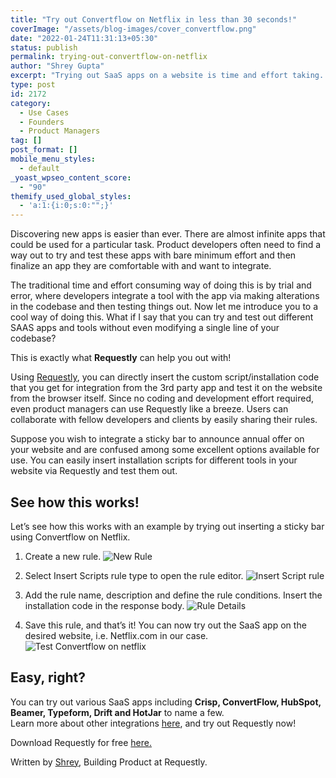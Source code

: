 ```yaml
---
title: "Try out Convertflow on Netflix in less than 30 seconds!"
coverImage: "/assets/blog-images/cover_convertflow.png"
date: "2022-01-24T11:31:13+05:30"
status: publish
permalink: trying-out-convertflow-on-netflix
author: "Shrey Gupta"
excerpt: "Trying out SaaS apps on a website is time and effort taking. Here is how Requestly comes to rescue!"
type: post
id: 2172
category:
  - Use Cases
  - Founders
  - Product Managers
tag: []
post_format: []
mobile_menu_styles:
  - default
_yoast_wpseo_content_score:
  - "90"
themify_used_global_styles:
  - 'a:1:{i:0;s:0:"";}'
---
```


<span class="markdownData">

<span class="tableOfContent">

</span>
<span class="content">

Discovering new apps is easier than ever. There are almost infinite apps that could be used for a particular task. Product developers often need to find a way out to try and test these apps with bare minimum effort and then finalize an app they are comfortable with and want to integrate.

The traditional time and effort consuming way of doing this is by trial and error, where developers integrate a tool with the app via making alterations in the codebase and then testing things out. Now let me introduce you to a cool way of doing this. What if I say that you can try and test out different SAAS apps and tools without even modifying a single line of your codebase?

This is exactly what **Requestly** can help you out with!

Using [Requestly](https://requestly.io/), you can directly insert the custom script/installation code that you get for integration from the 3rd party app and test it on the website from the browser itself. Since no coding and development effort required, even product managers can use Requestly like a breeze. Users can collaborate with fellow developers and clients by easily sharing their rules.

Suppose you wish to integrate a sticky bar to announce annual offer on your website and are confused among some excellent options available for use. You can easily insert installation scripts for different tools in your website via Requestly and test them out.

## See how this works!

Let’s see how this works with an example by trying out inserting a sticky bar using Convertflow on Netflix.

1.  Create a new rule.
    ![New Rule](/assets/blog-images/new_rule.png)

2.  Select Insert Scripts rule type to open the rule editor.
    ![Insert Script rule](/assets/blog-images/insert_script.png)

3.  Add the rule name, description and define the rule conditions. Insert the installation code in the response body.
    ![Rule Details](/assets/blog-images/trying_convertflow_snippet.png)

4.  Save this rule, and that’s it!
    You can now try out the SaaS app on the desired website, i.e. Netflix.com in our case.
    ![Test Convertflow on netflix](/assets/blog-images/convertflow_on_netflix.png)

## Easy, right?

You can try out various SaaS apps including **Crisp, ConvertFlow, HubSpot, Beamer, Typeform, Drift and HotJar** to name a few.
<br>Learn more about other integrations [here](https://requestly.io/blog/), and try out Requestly now!

Download Requestly for free [here.](https://requestly.io/downloads/)

Written by [Shrey](https://www.linkedin.com/in/gupta-shrey/), Building Product at Requestly.
</span>
</span>
